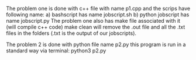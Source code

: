 The problem one is done with c++ file with name p1.cpp and the scrips have following name:
a) bashscript has name jobscript.sh
b) python jobscript has name jobscript.py
The problem one also has make file associated with it (will compile c++ code) make clean will remove the .out file and all the .txt files in the folders (.txt is the output of our jobscripts).


The problem 2 is done with python file name p2.py
this program is run in a standard way via terminal: python3 p2.py


